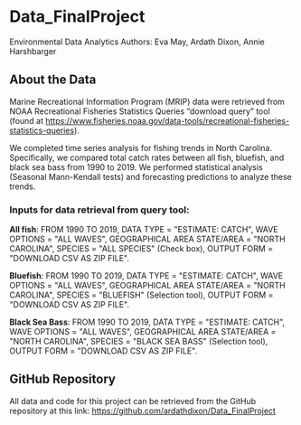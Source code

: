 # Data_FinalProject
Environmental Data Analytics
Authors: Eva May, Ardath Dixon, Annie Harshbarger

## About the Data  
  
Marine Recreational Information Program (MRIP) data were retrieved from NOAA Recreational Fisheries Statistics Queries “download query” tool (found at https://www.fisheries.noaa.gov/data-tools/recreational-fisheries-statistics-queries). 

We completed time series analysis for fishing trends in North Carolina. Specifically, we compared total catch rates between all fish, bluefish, and black sea bass from 1990 to 2019. We performed statistical analysis (Seasonal Mann-Kendall tests) and forecasting predictions to analyze these trends. 

### Inputs for data retrieval from query tool:  
  
**All fish**: FROM 1990 TO 2019, DATA TYPE = "ESTIMATE: CATCH", WAVE OPTIONS = "ALL WAVES", GEOGRAPHICAL AREA STATE/AREA = "NORTH CAROLINA", SPECIES = "ALL SPECIES" (Check box), OUTPUT FORM = "DOWNLOAD CSV AS ZIP FILE".   
  
**Bluefish**: FROM 1990 TO 2019, DATA TYPE = "ESTIMATE: CATCH", WAVE OPTIONS = "ALL WAVES", GEOGRAPHICAL AREA STATE/AREA = "NORTH CAROLINA", SPECIES = "BLUEFISH" (Selection tool), OUTPUT FORM = "DOWNLOAD CSV AS ZIP FILE".  
  
**Black Sea Bass**: FROM 1990 TO 2019, DATA TYPE = "ESTIMATE: CATCH", WAVE OPTIONS = "ALL WAVES", GEOGRAPHICAL AREA STATE/AREA = "NORTH CAROLINA", SPECIES = "BLACK SEA BASS" (Selection tool), OUTPUT FORM = "DOWNLOAD CSV AS ZIP FILE".  
  
## GitHub Repository  
  
All data and code for this project can be retrieved from the GitHub repository at this link: https://github.com/ardathdixon/Data_FinalProject
